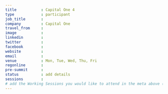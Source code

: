 ```yaml
---
title           : Capital One 4
type            : participant
job_title       :
company         : Capital One
travel_from     :
image           :
linkedin        :
twitter         :
facebook        :
website         :
email           :
venue           : Mon, Tue, Wed, Thu, Fri
regonline       :
pre-summit      :
status          : add details
sessions        :
# add the Working Sessions you would like to attend in the meta above (use the session's title) e.g. sessions (one per line): -Security Playbooks Diagrams -Hackathon Daily Sessions
---
```


<!-- put more details about participant here -->

